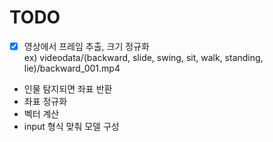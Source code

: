 # TODO

-[x] 영상에서 프레임 추출, 크기 정규화  
  ex) videodata/(backward, slide, swing, sit, walk, standing, lie)/backward_001.mp4
* 인물 탐지되면 좌표 반환
* 좌표 정규화
* 벡터 계산
* input 형식 맞춰 모델 구성
